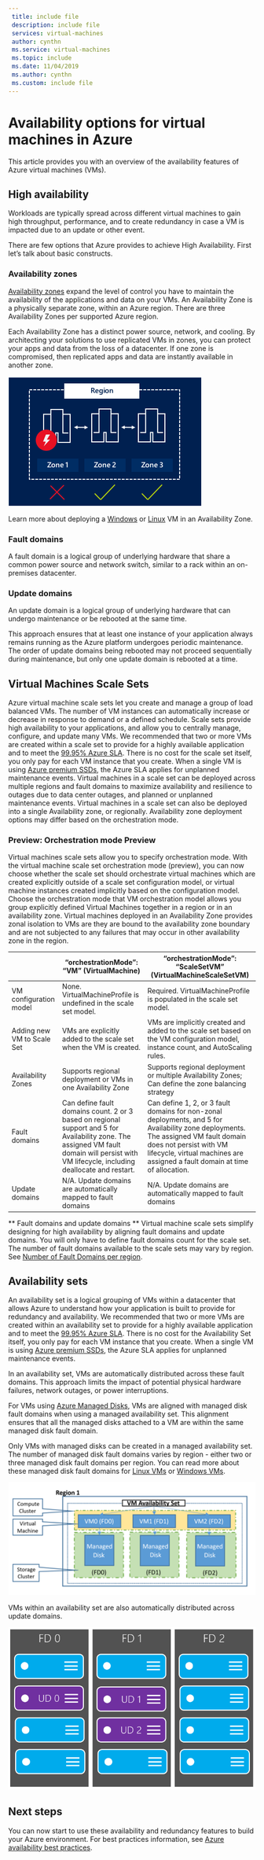 ```yaml
---
 title: include file
 description: include file
 services: virtual-machines
 author: cynthn
 ms.service: virtual-machines
 ms.topic: include
 ms.date: 11/04/2019
 ms.author: cynthn
 ms.custom: include file
---
```


# Availability options for virtual machines in Azure
This article provides you with an overview of the availability features of Azure virtual machines (VMs).

## High availability

Workloads are typically spread across different virtual machines to gain high throughput, performance, and to create redundancy in case a VM is impacted due to an update or other event. 

There are few options that Azure provides to achieve High Availability. First let’s talk about basic constructs. 

### Availability zones

[Availability zones](../articles/availability-zones/az-overview.md) expand the level of control you have to maintain the availability of the applications and data on your VMs. An Availability Zone is a physically separate zone, within an Azure region. There are three Availability Zones per supported Azure region. 

Each Availability Zone has a distinct power source, network, and cooling. By architecting your solutions to use replicated VMs in zones, you can protect your apps and data from the loss of a datacenter. If one zone is compromised, then replicated apps and data are instantly available in another zone. 

![Availability zones](./media/virtual-machines-common-regions-and-availability/three-zones-per-region.png)

Learn more about deploying a [Windows](../articles/virtual-machines/windows/create-powershell-availability-zone.md) or [Linux](../articles/virtual-machines/linux/create-cli-availability-zone.md) VM in an Availability Zone.


### Fault domains

A fault domain is a logical group of underlying hardware that share a common power source and network switch, similar to a rack within an on-premises datacenter. 

### Update domains

An update domain is a logical group of underlying hardware that can undergo maintenance or be rebooted at the same time. 

This approach ensures that at least one instance of your application always remains running as the Azure platform undergoes periodic maintenance. The order of update domains being rebooted may not proceed sequentially during maintenance, but only one update domain is rebooted at a time.


## Virtual Machines Scale Sets 

Azure virtual machine scale sets let you create and manage a group of load balanced VMs. The number of VM instances can automatically increase or decrease in response to demand or a defined schedule. Scale sets provide high availability to your applications, and allow you to centrally manage, configure, and update many VMs. We recommended that two or more VMs are created within a scale set to provide for a highly available application and to meet the [99.95% Azure SLA](https://azure.microsoft.com/support/legal/sla/virtual-machines/). There is no cost for the scale set itself, you only pay for each VM instance that you create. When a single VM is using [Azure premium SSDs](https://docs.microsoft.com/azure/virtual-machines/windows/disks-types#premium-ssd), the Azure SLA applies for unplanned maintenance events. Virtual machines in a scale set can be deployed across multiple regions and fault domains to maximize availability and resilience to outages due to data center outages, and planned or unplanned maintenance events. Virtual machines in a scale set can also be deployed into a single Availability zone, or regionally. Availability zone deployment options may differ based on the orchestration mode.

### Preview: Orchestration mode Preview
Virtual machines scale sets allow you to specify orchestration mode.  With the virtual machine scale set orchestration mode (preview), you can now choose whether the scale set should orchestrate virtual machines which are created explicitly outside of a scale set configuration model, or virtual machine instances created implicitly based on the configuration model. Choose the orchestration mode that VM orchestration model allows you group explicitly defined Virtual Machines together in a region or in an availability zone. Virtual machines deployed in an Availability Zone provides zonal isolation to VMs are they are bound to the availability zone boundary and are not subjected to any failures that may occur in other availability zone in the region. 

|   | “orchestrationMode”: “VM” (VirtualMachine)| “orchestrationMode”: “ScaleSetVM” (VirtualMachineScaleSetVM) |
|----|----|----|
| VM configuration model| None. VirtualMachineProfile is undefined in the scale set model. | Required. VirtualMachineProfile is populated in the scale set model. |
| Adding new VM to Scale Set| VMs are explicitly added to the scale set when the VM is created. | VMs are implicitly created and added to the scale set based on the VM configuration model, instance count, and AutoScaling rules. |
| Availability Zones| Supports regional deployment or VMs in one Availability Zone| Supports regional deployment or multiple Availability Zones; Can define the zone balancing strategy |
| Fault domains| Can define fault domains count. 2 or 3 based on regional support and 5 for Availability zone. The assigned VM fault domain will persist with VM lifecycle, including deallocate and restart. | Can define 1, 2, or 3 fault domains for non-zonal deployments, and 5 for Availability zone deployments. The assigned VM fault domain does not persist with VM lifecycle, virtual machines are assigned a fault domain at time of allocation. |
| Update domains| N/A. Update domains are automatically mapped to fault domains| N/A. Update domains are automatically mapped to fault domains |

** Fault domains and update domains **
Virtual machine scale sets simplify designing for high availability by aligning fault domains and update domains. You will only have to define fault domains count for the scale set. The number of fault domains available to the scale sets may vary by region. See [Number of Fault Domains per region](https://docs.microsoft.com/azure/virtual-machines/windows/manage-availability#number-of-fault-domains-per-region).


## Availability sets
An availability set is a logical grouping of VMs within a datacenter that allows Azure to understand how your application is built to provide for redundancy and availability. We recommended that two or more VMs are created within an availability set to provide for a highly available application and to meet the [99.95% Azure SLA](https://azure.microsoft.com/support/legal/sla/virtual-machines/). There is no cost for the Availability Set itself, you only pay for each VM instance that you create. When a single VM is using [Azure premium SSDs](../articles/virtual-machines/windows/disks-types.md#premium-ssd), the Azure SLA applies for unplanned maintenance events.

In an availability set, VMs are automatically distributed across these fault domains. This approach limits the impact of potential physical hardware failures, network outages, or power interruptions.

For VMs using [Azure Managed Disks](../articles/virtual-machines/windows/faq-for-disks.md), VMs are aligned with managed disk fault domains when using a managed availability set. This alignment ensures that all the managed disks attached to a VM are within the same managed disk fault domain. 

Only VMs with managed disks can be created in a managed availability set. The number of managed disk fault domains varies by region - either two or three managed disk fault domains per region. You can read more about these managed disk fault domains for [Linux VMs](../articles/virtual-machines/linux/manage-availability.md?#use-managed-disks-for-vms-in-an-availability-set) or [Windows VMs](../articles/virtual-machines/windows/manage-availability.md?#use-managed-disks-for-vms-in-an-availability-set).

![Managed availability set](./media/virtual-machines-common-manage-availability/md-fd-updated.png)


VMs within an availability set are also automatically distributed across update domains. 

![Availability sets](./media/virtual-machines-common-manage-availability/ud-fd-configuration.png)

## Next steps
You can now start to use these availability and redundancy features to build your Azure environment. For best practices information, see [Azure availability best practices](../articles/best-practices-availability-checklist.md).

